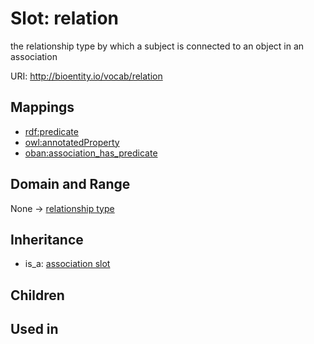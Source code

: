 # Slot: relation


the relationship type by which a subject is connected to an object in an association

URI: http://bioentity.io/vocab/relation
## Mappings

 * [rdf:predicate](http://purl.obolibrary.org/obo/rdf_predicate)
 * [owl:annotatedProperty](http://purl.obolibrary.org/obo/owl_annotatedProperty)
 * [oban:association_has_predicate](http://purl.obolibrary.org/obo/oban_association_has_predicate)
## Domain and Range

None -> [relationship type](RelationshipType.md)
## Inheritance

 *  is_a: [association slot](association_slot.md)
## Children

## Used in

